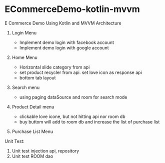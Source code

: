 # ECommerceDemo-kotlin-mvvm
E Commerce Demo Using Kotlin and MVVM Architecture


1. Login Menu
   - Implement demo login with facebook account
   - Implement demo login with google account

2. Home Menu
   - Horizontal slide category from api
   - set product recycler from api. set love icon as response api
   - bottom tab layout
   
3. Search menu
   - using paging dataSource and room for search mode
   
4. Product Detail menu
   - clickable love icone, but not hitting api nor room db
   - buy buttom will add to room db and increase the list of purchase list

6. Purchase List Menu


Unit Test:
1. Unit test injection api, repository
2. Unit test ROOM dao
